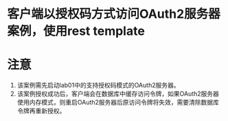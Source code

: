 客户端以授权码方式访问OAuth2服务器案例，使用rest template
======

# 注意

1. 该案例需先启动lab01中的支持授权码模式的OAuth2服务器。
2. 该案例授权成功后，客户端会在数据库中缓存访问令牌，如果OAuth2服务器使用内存模式，则重启OAuth2服务器后原访问令牌将失效，需要清除数据库令牌再重新授权。


